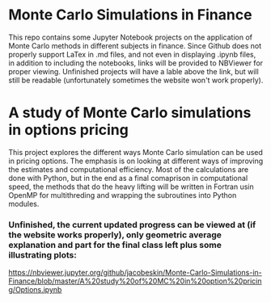 # Monte Carlo Simulations in Finance

This repo contains some Jupyter Notebook projects on the application of Monte Carlo methods in different subjects in finance. Since Github does not properly support LaTex in .md files, and not even in displaying .ipynb files, in addition to including the notebooks, links will be provided to NBViewer for proper viewing. Unfinished projects will have a lable above the link, but will still be readable (unfortunately sometimes the website won't work properly).

# A study of Monte Carlo simulations in options pricing
This project explores the different ways Monte Carlo simulation can be used in pricing options. The emphasis is on looking at different ways of improving the estimates and computational efficiency. Most of the calculations are done with Python, but in the end as a final comaprison in computational speed, the methods that do the heavy lifting will be written in Fortran usin OpenMP for multithreding and wrapping the subroutines into Python modules. 

### Unfinished, the current updated progress can be viewed at (if the website works properly), only geometric average explanation and part for the final class left plus some illustrating plots:
https://nbviewer.jupyter.org/github/jacobeskin/Monte-Carlo-Simulations-in-Finance/blob/master/A%20study%20of%20MC%20in%20option%20pricing/Options.ipynb
